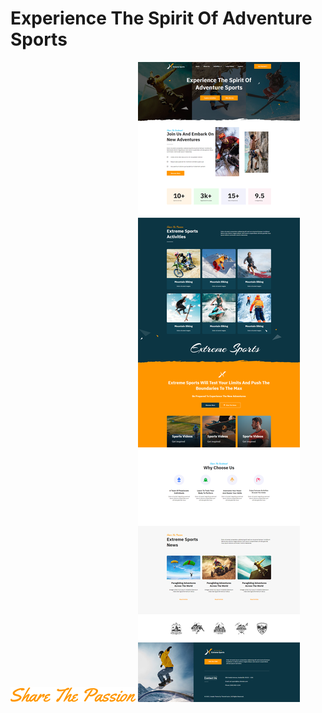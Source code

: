 # Experience The Spirit Of Adventure Sports

![Logo](https://github.com/hazrat120/Experience_The_Spirit_Of_Adventure_Sports/blob/dd227fbc4a61942c9443fa221b778f3dad28e4ec/imeges/Share%20The%20Passion.png)
![Website image](https://github.com/hazrat120/Experience_The_Spirit_Of_Adventure_Sports/blob/774b5bcddc5ddb3bacda92eed3cc48a621d171b7/imeges/Website%20photo.png?raw=true)

